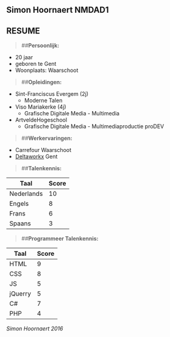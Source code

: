 Simon Hoornaert NMDAD1
----------------------

## RESUME ##

> ##**Persoonlijk:**

* 20 jaar
* geboren te Gent
* Woonplaats: Waarschoot

> ##**Opleidingen:**

* Sint-Franciscus Evergem (2j)
    * Moderne Talen   
* Viso Mariakerke (4j)
    * Grafische Digitale Media - Multimedia
* ArtveldeHogeschool
    * Grafische Digitale Media - Multimediaproductie proDEV

> ##**Werkervaringen:**

* Carrefour Waarschoot
* [Deltaworkx](http://www.deltaworx.eu/ "Deltaworkx") Gent

> ##**Talenkennis:**

| Taal             | Score                        | 
 ----------------- | ---------------------------- | 
| Nederlands       | 10                           | 
| Engels           | 8                            | 
| Frans            | 6                            | 
| Spaans           | 3                            |

> ##**Programmeer Talenkennis:**

| Taal             | Score                        | 
 ----------------- | ---------------------------- | 
| HTML             | 9                           | 
| CSS               | 8                            | 
| JS            | 5                            | 
|  jQuerry        | 5                            | 
| C#       | 7                           | 
| PHP           | 4                            | 

_Simon Hoornaert 2016_
